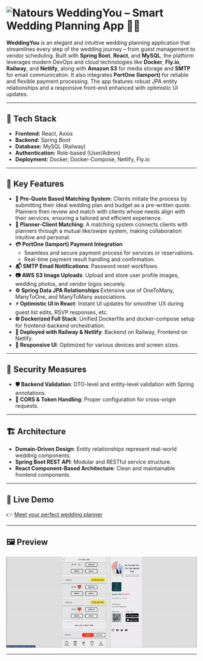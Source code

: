 # <img src="frontend/public/Logo.ico" width="40" height="40" alt="Natours"/> WeddingYou – Smart Wedding Planning App 💍📅

**WeddingYou** is an elegant and intuitive wedding planning application that streamlines every step of the wedding journey – from guest management to vendor scheduling. Built with **Spring Boot**, **React**, and **MySQL**, the platform leverages modern DevOps and cloud technologies like **Docker**, **Fly.io**, **Railway**, and **Netlify**, along with **Amazon S3** for media storage and **SMTP** for email communication. It also integrates **PortOne (Iamport)** for reliable and flexible payment processing. The app features robust JPA entity relationships and a responsive front-end enhanced with optimistic UI updates.

---

## 🚀 Tech Stack

- **Frontend:** React, Axios
- **Backend:** Spring Boot
- **Database:** MySQL (Railway)
- **Authentication:** Role-based (User/Admin)
- **Deployment:** Docker, Docker-Compose, Netlify, Fly.io

---

## 🌟 Key Features

- **📝 Pre-Quote Based Matching System**: Clients initiate the process by submitting their ideal wedding plan and budget as a pre-written quote. Planners then review and match with clients whose needs align with their services, ensuring a tailored and efficient experience.
- **🤝 Planner-Client Matching**: A matching system connects clients with planners through a mutual like/swipe system, making collaboration intuitive and personal.
- **💳 PortOne (Iamport) Payment Integration**
    - Seamless and secure payment process for services or reservations.
    - Real-time payment result handling and confirmation.
- **📬 SMTP Email Notifications**: Password reset workflows.
- **📷 AWS S3 Image Uploads**: Upload and store user profile images, wedding photos, and vendor logos securely.
- **⚙️ Spring Data JPA Relationships**:Extensive use of OneToMany, ManyToOne, and ManyToMany associations.
- **⚡ Optimistic UI in React**: Instant UI updates for smoother UX during guest list edits, RSVP responses, etc.
- **🌐 Dockerized Full Stack**: Unified Dockerfile and docker-compose setup for frontend-backend orchestration.
- **📡 Deployed with Railway & Netlify**: Backend on Railway, Frontend on Netlify.
- **📱 Responsive UI**: Optimized for various devices and screen sizes.

---

## 🔐 Security Measures

- **🛡️ Backend Validation**: DTO-level and entity-level validation with Spring annotations.
- **🔐 CORS & Token Handling**: Proper configuration for cross-origin requests.

---

## 🏗️ Architecture

- **Domain-Driven Design**: Entity relationships represent real-world wedding components.
- **Spring Boot REST API**: Modular and RESTful service structure.
- **React Component-Based Architecture**: Clean and maintainable frontend components.

---

## 🚀 Live Demo

👉 [Meet your perfect wedding planner](https://weddingyou-dahee-kim.netlify.app/)

---

## 🖼 Preview

![Preview](./weddingyou-gif2.gif)

---
